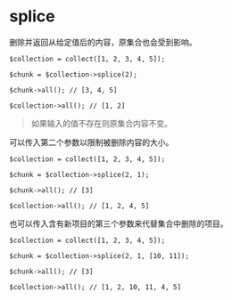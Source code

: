 # splice


删除并返回从给定值后的内容，原集合也会受到影响。


```
$collection = collect([1, 2, 3, 4, 5]);

$chunk = $collection->splice(2);

$chunk->all(); // [3, 4, 5]

$collection->all(); // [1, 2]
```

> 如果输入的值不存在则原集合内容不变。


可以传入第二个参数以限制被删除内容的大小。

```
$collection = collect([1, 2, 3, 4, 5]);

$chunk = $collection->splice(2, 1);

$chunk->all(); // [3]

$collection->all(); // [1, 2, 4, 5]
```

也可以传入含有新项目的第三个参数来代替集合中删除的项目。

```
$collection = collect([1, 2, 3, 4, 5]);

$chunk = $collection->splice(2, 1, [10, 11]);

$chunk->all(); // [3]

$collection->all(); // [1, 2, 10, 11, 4, 5]
```
